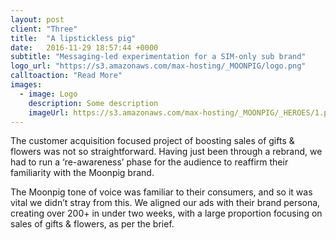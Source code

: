 ```yaml
---
layout: post
client: "Three"
title:  "A lipstickless pig"
date:   2016-11-29 18:57:44 +0000
subtitle: "Messaging-led experimentation for a SIM-only sub brand"
logo_url: "https://s3.amazonaws.com/max-hosting/_MOONPIG/logo.png"
calltoaction: "Read More"
images:
  - image: Logo
    description: Some description
    imageUrl: https://s3.amazonaws.com/max-hosting/_MOONPIG/_HEROES/1.png
---
```


The customer acquisition focused project of boosting sales of gifts & flowers was not so straightforward. Having just been through a rebrand, we had to run a ‘re-awareness’ phase for the audience to reaffirm their familiarity with the Moonpig brand. 

The Moonpig tone of voice was familiar to their consumers, and so it was vital we didn’t stray from this. We aligned our ads with their brand persona, creating over 200+ in under two weeks, with a large proportion focusing on sales of gifts & flowers, as per the brief. 
